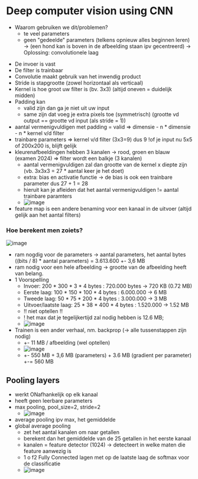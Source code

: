 # Deep computer vision using CNN

- Waarom gebruiken we dit/problemen?
  * te veel parameters
  * geen "gedeelde" parameters (telkens opnieuw alles beginnen leren) -> (een hond kan is boven in de afbeelding staan ipv gecentreerd)
-> Oplossing: convolutionele laag

* De invoer is vast
* De filter is trainbaar
* Convolutie maakt gebruik van het inwendig product
* Stride is stapgrootte (zowel horizontaal als verticaal)
* Kernel is hoe groot uw filter is (bv. 3x3) (altijd oneven = duidelijk midden)
* Padding kan
  - valid zijn dan ga je niet uit uw input
  - same zijn dat voeg je extra pixels toe (symmetrisch) (grootte vd output == grootte vd input (als stride = 1))
* aantal vermenigvuldigen met padding = valid => dimensie - n * dimensie - n * kernel v/d filter
* trainbare parameters => kernel v/d filter (3x3=9) dus 9 !of je input nu 5x5 of 200x200 is, blijft gelijk
* kleurenafbeeldingen hebben 3 kanalen -> rood, groen en blauw (examen 2024) => filter wordt een balkje (3 kanalen)
  - aantal vermenigvuldigen zal dan grootte van de kernel x diepte zijn (vb. 3x3x3 = 27 * aantal keer je het doet)
  - extra: bias en activatie functie -> de bias is ook een trainbare parameter dus 27 + 1 = 28
  - hieruit kan je afleiden dat het aantal vermenigvuldigen != aantal trainbare paramters
  - ![image](https://github.com/user-attachments/assets/f608f1fc-4c86-48d8-8ffd-3fbda6e7ecb8)
* feature map is een andere benaming voor een kanaal in de uitvoer (altijd gelijk aan het aantal filters)

### Hoe berekent men zoiets?
![image](https://github.com/user-attachments/assets/1f2f1987-f783-4bd9-bd76-e639b9c5643f)

* ram nogdig voor de parameters -> aantal parameters, het aantal bytes ((bits / 8) * aantal parameters) = 3.613.600 +- 3,6 MB
* ram nodig voor een hele afbeelding -> grootte van de afbeelding heeft van belang.
* 1 Voorspelling
  - Invoer: 200 * 300 * 3 * 4 bytes : 720.000 bytes -> 720 KB (0.72 MB)
  - Eerste laag: 100 * 150 * 100 * 4 bytes : 6.000.000 -> 6 MB
  - Tweede laag: 50 * 75 * 200 * 4 bytes : 3.000.000 -> 3 MB
  - Uitvoer/laatste laag: 25 * 38 * 400 * 4 bytes : 1.520.000 -> 1.52 MB
  - !! niet optellen !!
  - ! het max dat je tegelijkertijd zal nodig hebben is 12.6 MB;
  - ![image](https://github.com/user-attachments/assets/173cf22e-a21e-4416-a9b6-ee90112e06bb)
* Trainen is een ander verhaal, nm. backprop (-> alle tussenstappen zijn nodig)
  - +- 11 MB / afbeelding (wel optellen)
  - ![image](https://github.com/user-attachments/assets/8ec40918-a974-40f7-b796-3fd805c6b64a)
  - +- 550 MB + 3,6 MB (parameters) + 3.6 MB (gradient per parameter) +-= 560 MB

 ## Pooling layers
 - werkt ONafhankelijk op elk kanaal
 - heeft geen leerbare parameters
 - max pooling, pool_size=2, stride=2
   * ![image](https://github.com/user-attachments/assets/92d3f6c7-9b63-4494-a4d7-38772520b66a)
 - average pooling ipv max, het gemiddelde
 - global average pooling
   * zet het aantal kanalen om naar getallen
   * berekent dan het gemiddelde van de 25 getallen in het eerste kanaal
   * kanalen = feature detector (1024) -> detecteert in welke maten die feature aanwezig is
   * 1 o f2 Fully Connected lagen met op de laatste laag de softmax voor de classificatie
   * ![image](https://github.com/user-attachments/assets/fcc2f096-c968-46fc-bde5-10dda4216762)




